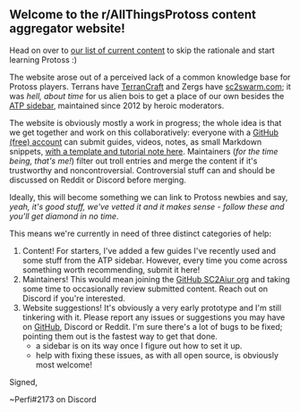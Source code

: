 <!--
.. title: Welcome to AllThingsProtoss
.. slug: index
.. date: 2020-07-07 07:45:13 UTC
.. tags: 
.. category: 
.. link: 
.. description: 
.. type: text
.. author: Perfi
.. hidetitle: True
.. nocomments: True
-->

## Welcome to the r/AllThingsProtoss content aggregator website!

Head on over to [our list of current content](/posts/) to skip the rationale
and start learning Protoss :)

The website arose out of a perceived lack of a common knowledge base for Protoss players.
Terrans have [TerranCraft](https://terrancraft.com/) and Zergs have
[sc2swarm.com](sc2swarm.com); it was *hell, about time* for us alien bois to
get a place of our own besides the [ATP
sidebar](https://www.reddit.com/r/allthingsprotoss/), maintained since 2012 by heroic moderators.

The website is obviously mostly a work in progress; the whole idea is that we
get together and work on this collaboratively: everyone with a [GitHub (free)
account](https://github.com/) can submit guides, videos, notes, as small
Markdown snippets, [with a template and tutorial note
here](https://raw.githubusercontent.com/sc2aiur/aiur.github.io/src/CONTENT_TEMPLATE.md).
Maintainers (*for the time being, that's me!*) filter out troll entries and
merge the content if it's trustworthy and noncontroversial. Controversial stuff
can and should be discussed on Reddit or Discord before merging.

Ideally, this will become something we can link to Protoss newbies and say,
*yeah, it's good stuff, we've vetted it and it makes sense - follow these and
you'll get diamond in no time*.

This means we're currently in need of three distinct categories of help:

1. Content! For starters, I've added a few guides I've recently used and some
   stuff from the ATP sidebar. However, every time you come across something
   worth recommending, submit it here!
2. Maintainers! This would mean joining the [GitHub SC2Aiur
   org](https://github.com/sc2aiur) and taking some time to
   occasionally review submitted content. Reach out on Discord if you're interested.
3. Website suggestions! It's obviously a very early prototype and I'm still tinkering with it.
   Please report any issues or suggestions you may have on
   [GitHub](https://github.com/sc2aiur/aiur.github.io/issues?q=is%3Aissue+is%3Aopen+sort%3Aupdated-desc),
   Discord or Reddit. I'm sure there's a lot of bugs to be fixed; pointing them out is the fastest way to get that done.
    * a sidebar is on its way once I figure out how to set it up.
    * help with fixing these issues, as with all open source, is obviously most welcome!

Signed,

~Perfi#2173 on Discord


